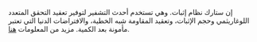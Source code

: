 إن ستارك نظام إثبات. وهي تستخدم أحدث التشفير لتوفير تعقيد التحقق المتعدد اللوغاريثمي وحجم الإثبات، وتعقيد المقاومة شبه الخطية، والافتراضات الدنيا التي تعتبر مأمونة بعد الكمية. مزيد من المعلومات [هنا](https://starkware.co/stark/).